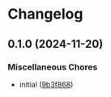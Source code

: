 # Changelog

## 0.1.0 (2024-11-20)


### Miscellaneous Chores

* initial ([9b3f868](https://github.com/opzkit/terraform-aws-k8s-addons-grafana-k8s-monitoring/commit/9b3f868f334efbe71d6ec9d418e49e0ce786846a))
